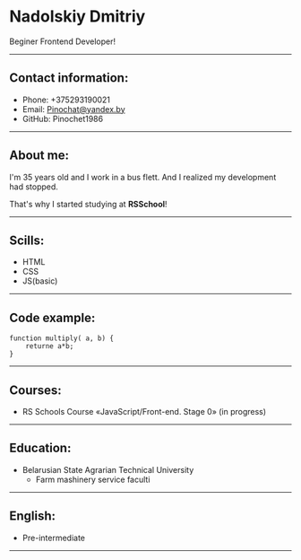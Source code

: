 # Nadolskiy Dmitriy
Beginer Frontend Developer! 
***
## Contact information:
* Phone: +375293190021
* Email: Pinochat@yandex.by
* GitHub: Pinochet1986
---
## About me:
  I'm 35 years old and I work in a bus flett. And I realized my development had stopped.
  
  That's why I started studying at **RSSchool**!
***
## Scills:
* HTML
* CSS
* JS(basic)
***
## Code example:
```
function multiply( a, b) {
    returne a*b;
}
```
***
## Courses:
* RS Schools Course «JavaScript/Front-end. Stage 0» (in progress)

***
## Education:
* Belarusian State Agrarian Technical University
    + Farm mashinery service faculti
***
## English:
* Pre-intermediate
***   